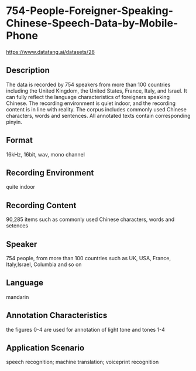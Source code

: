 # 754-People-Foreigner-Speaking-Chinese-Speech-Data-by-Mobile-Phone
https://www.datatang.ai/datasets/28

## Description
The data is recorded by 754 speakers from more than 100 countries including the United Kingdom, the United States, France, Italy, and Israel. It can fully reflect the language characteristics of foreigners speaking Chinese. The recording environment is quiet indoor, and the recording content is in line with reality. The corpus includes commonly used Chinese characters, words and sentences. All annotated texts contain corresponding pinyin.

## Format
16kHz, 16bit, wav, mono channel

## Recording Environment
quite indoor

## Recording Content
90,285 items such as commonly used Chinese characters, words and setences

## Speaker
754 people, from more than 100 countries such as UK, USA, France, Italy,Israel, Columbia and so on

## Language
mandarin

## Annotation Characteristics
the figures 0-4 are used for annotation of light tone and tones 1-4

## Application Scenario
speech recognition; machine translation; voiceprint recognition
